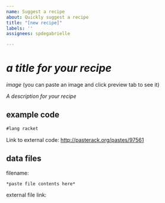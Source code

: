 ```yaml
---
name: Suggest a recipe
about: Quickly suggest a recipe
title: "[new recipe]"
labels: ''
assignees: spdegabrielle

---
```


<!-- this template is a suggestion of the things you might include when submitting a recipe -->
<!-- include as much or as little as you believe necessary  -->
<!-- you can also submit a recipe as a pull request if you prefer-->

# *a title for your recipe*

*image* (you can paste an image and click preview tab to see it)

*A description for your recipe*

## example code 

```scheme
#lang racket 


```

Link to external code: http://pasterack.org/pastes/97561


## data files

filename: 
```
*paste file contents here*
```

external file link:
